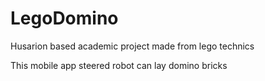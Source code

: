 # LegoDomino
Husarion based academic project made from lego technics

This mobile app steered robot can lay domino bricks
